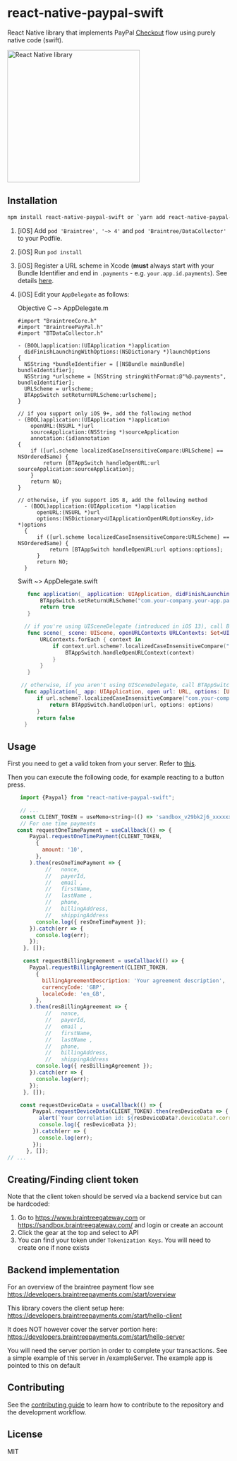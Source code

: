 # react-native-paypal-swift

React Native library that implements PayPal [Checkout](https://developers.braintreepayments.com/guides/paypal/checkout-with-paypal/) flow using purely native code (swift).

<img src="images/screenshot.png" alt="React Native library" width="300"/>

## Installation

```sh
npm install react-native-paypal-swift or `yarn add react-native-paypal-swift`
```

1. [iOS] Add `pod 'Braintree', '~> 4'` and `pod 'Braintree/DataCollector'` to your Podfile.
1. [iOS] Run `pod install`
1. [iOS] Register a URL scheme in Xcode (**must** always start with your Bundle Identifier and end in `.payments` - e.g. `your.app.id.payments`). See details [here](https://developers.braintreepayments.com/guides/paypal/client-side/ios/v4#register-a-url-type).
1. [iOS] Edit your `AppDelegate` as follows:

   Objective C ~> AppDelegate.m
    ```objc
    #import "BraintreeCore.h"
    #import "BraintreePayPal.h"
    #import "BTDataCollector.h"

    - (BOOL)application:(UIApplication *)application
      didFinishLaunchingWithOptions:(NSDictionary *)launchOptions
    {
      NSString *bundleIdentifier = [[NSBundle mainBundle] bundleIdentifier];
      NSString *urlscheme = [NSString stringWithFormat:@"%@.payments", bundleIdentifier];
      URLScheme = urlscheme;
      BTAppSwitch setReturnURLScheme:urlscheme];
    }

    // if you support only iOS 9+, add the following method
    - (BOOL)application:(UIApplication *)application
        openURL:(NSURL *)url
        sourceApplication:(NSString *)sourceApplication
        annotation:(id)annotation
    {
        if ([url.scheme localizedCaseInsensitiveCompare:URLScheme] == NSOrderedSame) {
            return [BTAppSwitch handleOpenURL:url sourceApplication:sourceApplication];
        }
        return NO;
    }

    // otherwise, if you support iOS 8, add the following method
      - (BOOL)application:(UIApplication *)application
          openURL:(NSURL *)url
          options:(NSDictionary<UIApplicationOpenURLOptionsKey,id> *)options
      {
          if ([url.scheme localizedCaseInsensitiveCompare:URLScheme] == NSOrderedSame) {
              return [BTAppSwitch handleOpenURL:url options:options];
          }
          return NO;
      }
    ```

     Swift ~> AppDelegate.swift

     ```swift
        func application(_ application: UIApplication, didFinishLaunchingWithOptions launchOptions: [UIApplication.LaunchOptionsKey: Any]?) -> Bool {
            BTAppSwitch.setReturnURLScheme("com.your-company.your-app.payments")
            return true
        }

       // if you're using UISceneDelegate (introduced in iOS 13), call BTAppSwitch's handleOpenURLContext method from within the scene:openURLContexts scene delegate method.
        func scene(_ scene: UIScene, openURLContexts URLContexts: Set<UIOpenURLContext>) {
            URLContexts.forEach { context in
                if context.url.scheme?.localizedCaseInsensitiveCompare("com.your-company.your-app.payments") == .orderedSame {
                    BTAppSwitch.handleOpenURLContext(context)
                }
            }
        }

      // otherwise, if you aren't using UISceneDelegate, call BTAppSwitch's handleOpenURL method from within the application:openURL:options app delegate method.
       func application(_ app: UIApplication, open url: URL, options: [UIApplication.OpenURLOptionsKey : Any] = [:]) -> Bool {
           if url.scheme?.localizedCaseInsensitiveCompare("com.your-company.your-app.payments") == .orderedSame {
               return BTAppSwitch.handleOpen(url, options: options)
           }
           return false
       }
    ```

## Usage

First you need to get a valid token from your server. Refer to [this](https://developers.braintreepayments.com/start/hello-client/ios/v3#get-a-client-token).

Then you can execute the following code, for example reacting to a button press.


```js
    import {Paypal} from "react-native-paypal-swift";

    // ...
    const CLIENT_TOKEN = useMemo<string>(() => 'sandbox_v29bk2j6_xxxxxxxxx', []);
    // For one time payments
   const requestOneTimePayment = useCallback(() => {
       Paypal.requestOneTimePayment(CLIENT_TOKEN,
         {
           amount: '10',
         },
       ).then(resOneTimePayment => {
            //   nonce,
            //   payerId,
            //   email ,
            //   firstName,
            //   lastName ,
            //   phone,
            //   billingAddress,
            //   shippingAddress
         console.log({ resOneTimePayment });
       }).catch(err => {
         console.log(err);
       });
     }, []);

     const requestBillingAgreement = useCallback(() => {
       Paypal.requestBillingAgreement(CLIENT_TOKEN,
         {
           billingAgreementDescription: 'Your agreement description',
           currencyCode: 'GBP',
           localeCode: 'en_GB',
         },
       ).then(resBillingAgreement => {
            //   nonce,
            //   payerId,
            //   email ,
            //   firstName,
            //   lastName ,
            //   phone,
            //   billingAddress,
            //   shippingAddress
         console.log({ resBillingAgreement });
       }).catch(err => {
         console.log(err);
       });
     }, []);

    const requestDeviceData = useCallback(() => {
        Paypal.requestDeviceData(CLIENT_TOKEN).then(resDeviceData => {
          alert(`Your correlation id: ${resDeviceData?.deviceData?.correlation_id}`);
          console.log({ resDeviceData });
        }).catch(err => {
          console.log(err);
        });
      }, []);
// ...
```

## Creating/Finding client token
Note that the client token should be served via a backend service but can be hardcoded:
1. Go to https://www.braintreegateway.com or https://sandbox.braintreegateway.com/ and login or create an account
2. Click the gear at the top and select to API
3. You can find your token under `Tokenization Keys`.  You will need to create one if none exists

## Backend implementation
For an overview of the braintree payment flow see https://developers.braintreepayments.com/start/overview

This library covers the client setup here: https://developers.braintreepayments.com/start/hello-client

It does NOT however cover the server portion here: https://developers.braintreepayments.com/start/hello-server

You will need the server portion in order to complete your transactions.  See a simple example of this server in /exampleServer.  The example app is pointed to this on default


## Contributing

See the [contributing guide](CONTRIBUTING.md) to learn how to contribute to the repository and the development workflow.

## License

MIT
